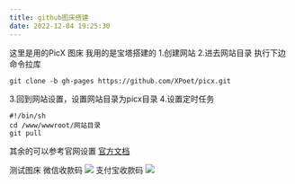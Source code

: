```yaml
---
title: github图床搭建
date: 2022-12-04 19:25:30
---
```

这里是用的PicX 图床
我用的是宝塔搭建的
1.创建网站
2.进去网站目录
执行下边命令拉库
```
git clone -b gh-pages https://github.com/XPoet/picx.git
```
3.回到网站设置，设置网站目录为picx目录
4.设置定时任务
```
#!/bin/sh
cd /www/wwwroot/网站目录
git pull
```

其余的可以参考官网设置
[官方文档](https://picx-docs.xpoet.cn)

测试图床
微信收款码
![](https://cdn.staticaly.com/gh/xiayikeqiu/tuchuang@master/20221204/微信收款码.webp)
支付宝收款码
![](https://cdn.staticaly.com/gh/xiayikeqiu/tuchuang@master/20221204/支付宝收款码.webp)

